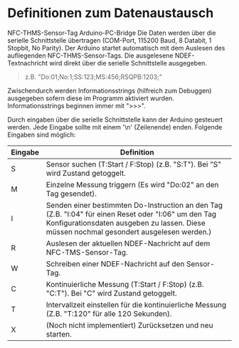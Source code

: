 # Definitionen zum Datenaustausch 
NFC-THMS-Sensor-Tag Arduino-PC-Bridge
Die Daten werden über die serielle Schnittstelle übertragen (COM-Port, 115200 Baud, 8 Databit, 1 Stopbit, No Parity). 
Der Arduino startet automatisch mit dem Auslesen des aufliegenden NFC-THMS-Sensor-Tags.
Die ausgelesene NDEF-Textnachricht wird direkt über die serielle Schnittstelle ausgegeben.
> z.B. "Do:01;No:1;SS:123;MS:456;RSQPB:1203;"   

Zwischendurch werden Informationsstrings (hilfreich zum Debuggen) ausgegeben sofern diese im Programm aktiviert wurden.
Informationsstrings beginnen immer mit ">>>".

Durch eingaben über die serielle Schnittstelle kann der Arduino gesteuert werden.
Jede Eingabe sollte mit einem '\n' (Zeilenende) enden.
Folgende Eingaben sind möglich:


Eingabe| Definition
-------------- | --------
S | Sensor suchen (T:Start / F:Stop) (z.B. "S:T"). Bei "S" wird Zustand getoggelt.
M | Einzelne Messung triggern (Es wird "Do:02" an den Tag gesendet).	
I | Senden einer bestimmten Do-Instruction an den Tag    (Z.B. "I:04" für einen Reset oder "I:06" um den Tag Konfigurationsdaten ausgeben zu lassen. Diese müssen nochmal gesondert ausgelesen werden.)
R | Auslesen der aktuellen NDEF-Nachricht auf dem NFC-TMS-Sensor-Tag.
W | Schreiben einer NDEF-Nachricht auf den Sensor-Tag.
C | Kontinuierliche Messung (T:Start / F:Stop) (z.B. "C:T"). Bei "C" wird Zustand getoggelt.
T | Intervallzeit einstellen für die kontinuierliche Messung (Z.B. "T:120" für alle 120 Sekunden).
X | (Noch nicht implementiert) Zurücksetzen und neu starten.
